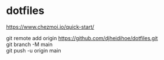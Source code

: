 # dotfiles

https://www.chezmoi.io/quick-start/


git remote add origin https://github.com/djheidihoe/dotfiles.git  
git branch -M main  
git push -u origin main  
